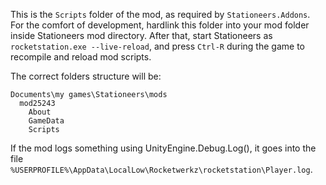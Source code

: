 This is the `Scripts` folder of the mod, as required by `Stationeers.Addons`.
For the comfort of development, hardlink this folder into your mod folder inside Stationeers mod directory.
After that, start Stationeers as `rocketstation.exe --live-reload`, and press `Ctrl-R` during the game
to recompile and reload mod scripts.

The correct folders structure will be:
```
Documents\my games\Stationeers\mods
  mod25243
    About
    GameData
    Scripts
```

If the mod logs something using UnityEngine.Debug.Log(), it goes into the file
`%USERPROFILE%\AppData\LocalLow\Rocketwerkz\rocketstation\Player.log`.
